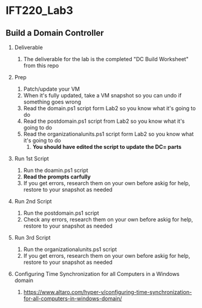 # IFT220_Lab3
## Build a Domain Controller

1. Deliverable
    1. The deliverable for the lab is the completed "DC Build Worksheet" from this repo

1. Prep
    1. Patch/update your VM
    1. When it's fully updated, take a VM snapshot so you can undo if something goes wrong
    1. Read the domain.ps1 script form Lab2 so you know what it's going to do
    1. Read the postdomain.ps1 script from Lab2 so you know what it's going to do
    1. Read the organizationalunits.ps1 script form Lab2 so you know what it's going to do
        1. **You should have edited the script to update the DC= parts**

1. Run 1st Script
    1. Run the doamin.ps1 script 
    1. **Read the prompts carfully**
    1. If you get errors, research them on your own before askig for help, restore to your snapshot as needed

1. Run 2nd Script
    1. Run the postdomain.ps1 script
    1. Check any errors, research them on your own before askig for help, restore to your snapshot as needed

1. Run 3rd Script
    1. Run the organizationalunits.ps1 script
    1. If you get errors, research them on your own before askig for help, restore to your snapshot as needed

1. Configuring Time Synchronization for all Computers in a Windows domain
    1. https://www.altaro.com/hyper-v/configuring-time-synchronization-for-all-computers-in-windows-domain/
